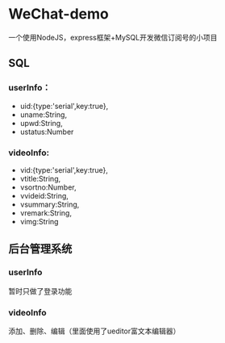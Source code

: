 # WeChat-demo
一个使用NodeJS，express框架+MySQL开发微信订阅号的小项目
## SQL
### userInfo：
- uid:{type:'serial',key:true},
- uname:String,
- upwd:String,
- ustatus:Number

### videoInfo: 
- vid:{type:'serial',key:true},
- vtitle:String,
- vsortno:Number,
- vvideid:String,
- vsummary:String,
- vremark:String,
- vimg:String

## 后台管理系统
### userInfo
暂时只做了登录功能
### videoInfo
添加、删除、编辑（里面使用了ueditor富文本编辑器）
 
